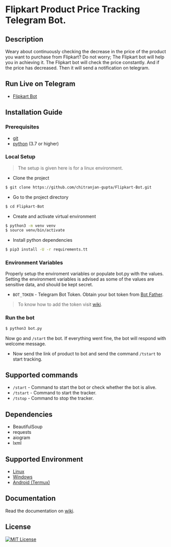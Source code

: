 # Flipkart Product Price Tracking Telegram Bot.
## Description
Weary about continuously checking the decrease in the price of the product you want to purchase from Flipkart? Do not worry; The Flipkart bot will help you in achieving it. The Flipkart bot will check the price constantly. And if the price has decreased. Then it will send a notification on telegram.
## Run Live on Telegram
* [Flipkart Bot](https://telegram.dog/FlipkartPriceRangeBot)
## Installation Guide
### Prerequisites
* [git](https://git-scm.com/)
* [python](https://www.python.org/) (3.7 or higher)
### Local Setup
> The setup is given here is for a linux environment.
* Clone the project
```bash
$ git clone https://github.com/chitranjan-gupta/Flipkart-Bot.git
```
* Go to the project directory
```bash
$ cd Flipkart-Bot
```
* Create and activate virtual environment
```bash
$ python3 -m venv venv
$ source venv/bin/activate
```
* Install python dependencies
```bash
$ pip3 install -U -r requirements.tt
```
### Environment Variables
Properly setup the enviroment variables or populate bot.py with the values. Setting the environment variables is advised as some of the values are sensitive data, and should be kept secret. 
* ```BOT_TOKEN``` - Telegram Bot Token. Obtain your bot token from [Bot Father](https://t.me/BotFather).
> To know how to add the token visit [wiki](https://github.com/chitranjan-gupta/Flipkart-Bot/wiki/Installation#steps-to-add-the-token-value-in-the-environment-variable-of-your-system-1).
### Run the bot
```bash
$ python3 bot.py
```
Now go and ```/start``` the bot. If everything went fine, the bot will respond with welcome message.
* Now send the link of product to bot and send the command `/tstart` to start tracking.
## Supported commands
* ```/start``` - Command to start the bot or check whether the bot is alive.
* ```/tstart``` - Command to start the tracker.
* ```/tstop``` - Command to stop the tracker.
## Dependencies
* BeautifulSoup
* requests
* aiogram
* lxml
## Supported Environment
* [Linux](https://github.com/chitranjan-gupta/Flipkart-Bot/wiki/Installation#linux)
* [Windows](https://github.com/chitranjan-gupta/Flipkart-Bot/wiki/Installation#windows)
* [Android (Termux)](https://github.com/chitranjan-gupta/Flipkart-Bot/wiki/Installation#android)
## Documentation
Read the documentation on [wiki](https://github.com/chitranjan-gupta/Flipkart-Bot/wiki).
## License
[![MIT License](https://img.shields.io/badge/License-MIT-green.svg)](https://choosealicense.com/licenses/mit/)
